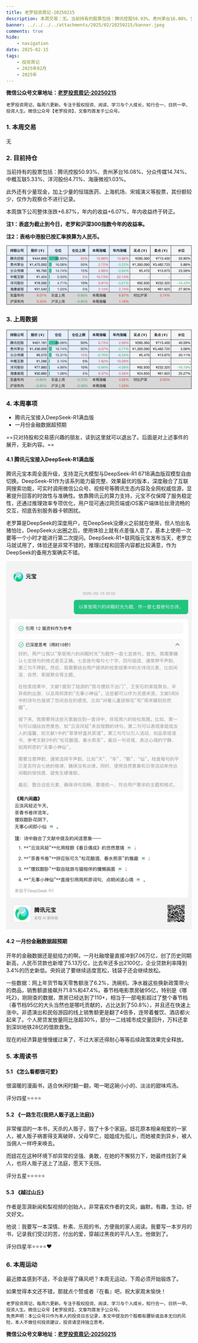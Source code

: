 ```yaml
---
title: 老罗投资周记-20250215
description: 本周交易：无。当前持有的股票包括：腾讯控股50.93%、贵州茅台16.08%、分众传媒14.74%、中概互联5.33%、洋河股份4.71%、海康微视1.03%。此外还有少量现金，加上少量的恒瑞医药、上海机场、宋城演义等股票，其份额较少，仅作为观察仓不进行记录。本周旗下公司整体涨跌+6.87%，年内的收益+6.07%，年内收益终于转正。
banner: ../../../../attachments/2025/02/20250215/banner.jpeg
comments: true
hide:
    - navigation
date: 2025-02-15
tags:
    - 投资周记
    - 2025年02月
    - 2025年
---
```


__微信公众号文章地址：[老罗投资周记-20250215](https://mp.weixin.qq.com/s/HIhedGvM0fWgus6IJY65Wg)__

```
老罗投资周记，每周六更新。专注于股权投资、阅读、学习与个人成长，知行合一、日拱一卒、投资人生。微信公众号【老罗投资】，文章均首发于公众号。
```

### 1. 本周交易

无

### 2. 目前持仓

当前持有的股票包括：腾讯控股50.93%、贵州茅台16.08%、分众传媒14.74%、中概互联5.33%、洋河股份4.71%、海康微视1.03%。

此外还有少量现金，加上少量的恒瑞医药、上海机场、宋城演义等股票，其份额较少，仅作为观察仓不进行记录。

本周旗下公司整体涨跌<span class="red">+6.87%</span>，年内的收益<span class="red">+6.07%</span>，年内收益终于转正。

**注1：表底为截止到今日，老罗和沪深300指数今年的收益率。**

**注2：表格中港股已按汇率换算为人民币。**

![目前持仓](../../../attachments/2025/02/20250215/1.jpg)

### 3. 上周数据

![上周数据](../../../attachments/2025/02/20250215/2.jpg)

### 4. 本周事项

+ 腾讯元宝接入DeepSeek-R1满血版
+ 一月份金融数据超预期

==只对持股和交易感兴趣的朋友，读到这里就可以退出了。后面是对上述事件的展开，无新内容。==

#### 4.1 腾讯元宝接入DeepSeek-R1满血版

腾讯元宝本周全面升级，支持混元大模型与DeepSeek-R1 671B满血版双模型自由切换。DeepSeek-R1作为该系列能力最完整、效果最优的版本，深度融合了互联网搜索功能，可实时调用微信公众号、视频号等腾讯生态内容及全网权威信源，显著提升回答的时效性与准确性。依靠腾讯云的算力支持，元宝不仅保障了服务稳定性，还通过推理效率专项优化，用户现可通过网页端或iOS客户端体验丝滑流畅的交互，彻底告别服务器卡顿困扰。

老罗算是DeepSeek的深度用户，在DeepSeek没爆火之前就在使用，但人怕出名猪怕壮，DeepSeek火出圈之后，使用体验上就有点差强人意了，基本上使用一次要等一个小时才能进行第二次提问。DeepSeek-R1+联网版元宝发布当天，老罗立马就试用了，体验还是非常不错的，推理过程和回答内容都比较满意，作为DeepSeek的备用方案确实不错。

![DeepSeek-R1+联网版元宝](../../../attachments/2025/02/20250215/3.jpeg)

#### 4.2 一月份金融数据超预期

开年的金融数据还是挺给力的啊，一月社融增量直接冲到7.06万亿，创了历史同期新高，人民币贷款也新增了5.13万亿，比去年还多出2100亿，企业贷款利率降到3.4%的历史新低。央妈说了要继续适度宽松，钱袋子还会继续放松。

一些数据：网上年货节每天零售额涨了6.2%，洗碗机、净水器这些换新政策带火的商品，销售额直接飙升71.8%和47.4%。春节档电影票房破95亿，特别是《哪吒2》，刚刚查的数据，票房已经达到了110+，相当于一部电影超过了整个春节档（春节档95亿的大头当然也是哪吒贡献的，占比达到了50.8%），并且还在快速上涨中。非遗演出和民俗游园的线上销售额更是翻了4倍多，连带着餐饮、酒店都火起来了。个人房贷发放量同比涨超30%，部分一二线城市成交量回升，万科还拿到深圳地铁28亿的借款救急。

现在的经济算是慢慢缓过来了，不过大家还得耐心等等后续政策效果完全释放。

### 5. 本周读书

#### 5.1 《怎么看都很可爱》

很温暖的漫画书，适合休闲时翻一翻，喝一喝这碗小小的、淡淡的甜味鸡汤。

评分四星⭐️⭐️⭐️⭐️

#### 5.2 《一路生花(我把人贩子送上法庭)》

非常催泪的一本书，天杀的人贩子，毁了十多个家庭。妞花原本相亲相爱的一家人，被人贩子祸害得支离破碎，父母早亡，姐姐成为孤儿，而她被卖到异乡，被人当佣人一样呼来唤去。

而妞花在这种环境下却异常的坚强、勇敢，在她的不懈努力下，她最终找到了亲人，也将人贩子送上了法庭，愿天下无拐。

评分五星⭐️⭐️⭐️⭐️⭐️

#### 5.3 《越过山丘》

作者是澎湃新闻和梨视频的创始人，非常喜欢作者的文风，幽默，有趣，生动，好文好文。

他说：我要写一本深情、朴素、乐观的书，方便我的家人阅读。我要写一本岁月的书，记录我们受过的苦，付出的爱，穿越过黑夜的平凡人生。他做到了。

评分四星半⭐️⭐️⭐️⭐️❤️

### 6. 本周运动

最近膝盖感到不适，不会是得了痛风吧？本周无运动，下周必须开始锻炼了。

如果觉得本文还不错，那就点个赞或者『在看』吧，祝大家周末愉快！

```
老罗投资周记，每周六更新。专注于股权投资、阅读、学习与个人成长，知行合一、日拱一卒、投资人生。微信公众号【老罗投资】，文章均首发于公众号。
免责声明：本公众号只作为本人的投资日志记录，本文中提及的个股都有腰斩或血本无归的风险，本人不做任何投资建议，投资请坚持独立思考。
```

__微信公众号文章地址：[老罗投资周记-20250215](https://mp.weixin.qq.com/s/HIhedGvM0fWgus6IJY65Wg)__